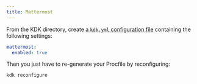```yaml
---
title: Mattermost
---
```


From the KDK directory, create [a `kdk.yml` configuration file](../configuration.md)
containing the following settings:

```yaml
mattermost:
  enabled: true
```

Then you just have to re-generate your Procfile by reconfiguring:

```shell
kdk reconfigure
```
